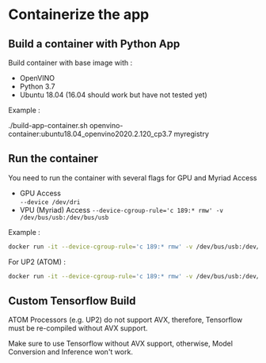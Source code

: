 # Containerize the app

## Build a container with Python App

Build container with base image with :

- OpenVINO
- Python 3.7
- Ubuntu 18.04  (16.04 should work but have not tested yet)

Example :

./build-app-container.sh openvino-container:ubuntu18.04_openvino2020.2.120_cp3.7 myregistry

## Run the container

You need to run the container with several flags for GPU and Myriad Access

- GPU Access  
    `--device /dev/dri`
- VPU (Myriad) Access
    `--device-cgroup-rule='c 189:* rmw' -v /dev/bus/usb:/dev/bus/usb`

Example :

```bash
docker run -it --device-cgroup-rule='c 189:* rmw' -v /dev/bus/usb:/dev/bus/usb --device /dev/dri -v ${HOME}/data:/home/openvino/data -p 8080:8080 daisukeiot/openvino-container:ubuntu18.04_openvino2020.2.120_cp3.7_app
```

For UP2 (ATOM) :

```bash
docker run -it --device-cgroup-rule='c 189:* rmw' -v /dev/bus/usb:/dev/bus/usb --device /dev/dri -v ${HOME}/data:/home/openvino/data -p 8080:8080 daisukeiot/openvino-container:ubuntu18.04_openvino2020.2.120_r1.15_cp3.7_app
```

## Custom Tensorflow Build

ATOM Processors (e.g. UP2) do not support AVX, therefore, Tensorflow must be re-compiled without AVX support.

Make sure to use Tensorflow without AVX support, otherwise, Model Conversion and Inference won't work.
